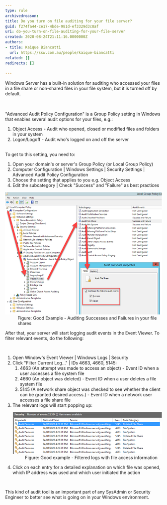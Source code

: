 ```yaml
---
type: rule
archivedreason: 
title: Do you turn on file auditing for your file server?
guid: f274fa44-ce17-4bde-981d-ef3329d3c8af
uri: do-you-turn-on-file-auditing-for-your-file-server
created: 2020-08-24T21:11:16.0000000Z
authors:
- title: Kaique Biancatti
  url: https://ssw.com.au/people/kaique-biancatti
related: []
redirects: []

---
```



​Windows Server has a built-in solution for auditing who accessed your files in a file share or non-shared files in your file system, but it is turned off by default.<br>
<br><excerpt class='endintro'></excerpt><br>
<p>"Advanced Audit Policy Configuration" is a Group Policy setting in Windows that enables several audit options for your files, e.g.:<br> </p><ol><li>Object Access - Audit who opened, closed or modified files and folders in your system</li><li>Logon/Logoff - Audit who's logged on and off the server<br>​<br></li></ol>To get to this setting, you need to:<br> 
<ol><li>Open your domain's or server's Group Policy (or Local Group Policy)</li><li>Computer Configuration | Windows Settings | Security Settings | Advanced Audit Policy Configuration</li><li>Choose the setting that applies to you e.g. Object Access</li><li>Edit the subcategory | Check "Success" and "Failure" as best practices<br></li></ol><dl class="goodImage"><dt> 
      <img src="auditing-success-and-fail.png" alt="auditing-success-and-fail.png" style="width:750px;" /> 
   </dt><dd>Figure: Good Example - Auditing Successes and Failures in your file shares</dd></dl><p>After that, your server will start logging audit events in the Event Viewer. To filter relevant events, do the following:</p>​ 
<ol><li>Open Window's Event Viewer | Windows Logs | Security</li><li>Click "Filter Current Log..." | IDs 4663, 4660, 5145: 
      <ol><li>4663 (An attempt was made to access an object) - Event ID when a user accesses a file system file</li><li>4660 (An object was deleted) - Event ID when a user deletes a file system file</li><li>5145 (A network share object was checked to see whether the client can be granted desired access.) - Event ID when a network user accesses a file share file</li></ol></li><li>The relevant logs will start popping up:<br>
      <dl class="goodImage"><dt> 
            <img src="filtered-logs.png" alt="filtered-logs.png" /> 
         </dt><dd>Figure: Good example - Filtered logs with file access information<br></dd></dl></li><li>Click on each entry for a detailed explanation on which file was opened, which IP address was used and which user initiated the action</li></ol>​
<p>This kind of audit tool is an important part of any SysAdmin or Security Engineer to better see what is going on in your Windows environment.</p>


